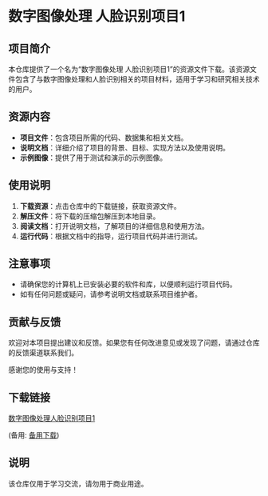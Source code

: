 # 数字图像处理 人脸识别项目1

## 项目简介

本仓库提供了一个名为“数字图像处理 人脸识别项目1”的资源文件下载。该资源文件包含了与数字图像处理和人脸识别相关的项目材料，适用于学习和研究相关技术的用户。

## 资源内容

- **项目文件**：包含项目所需的代码、数据集和相关文档。
- **说明文档**：详细介绍了项目的背景、目标、实现方法以及使用说明。
- **示例图像**：提供了用于测试和演示的示例图像。

## 使用说明

1. **下载资源**：点击仓库中的下载链接，获取资源文件。
2. **解压文件**：将下载的压缩包解压到本地目录。
3. **阅读文档**：打开说明文档，了解项目的详细信息和使用方法。
4. **运行代码**：根据文档中的指导，运行项目代码并进行测试。

## 注意事项

- 请确保您的计算机上已安装必要的软件和库，以便顺利运行项目代码。
- 如有任何问题或疑问，请参考说明文档或联系项目维护者。

## 贡献与反馈

欢迎对本项目提出建议和反馈。如果您有任何改进意见或发现了问题，请通过仓库的反馈渠道联系我们。

感谢您的使用与支持！

## 下载链接
[数字图像处理人脸识别项目1](https://pan.quark.cn/s/d27e1815b17e) 

(备用: [备用下载](https://pan.baidu.com/s/1K79xDEdLih05BEU5ajuwWQ?pwd=1234))

## 说明

该仓库仅用于学习交流，请勿用于商业用途。
